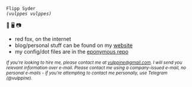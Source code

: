 `Flipp Syder`\
*`(vulppes vulppes)`*

&#X1F98A; &#X1F5A5; &#X1F4F7;

- red fox, on the internet
- blog/personal stuff can be found on my
  [website](https://vulppine.neocities.org)
- my config/dot files are in the 
  [eponymous repo](https://github.com/vulppine/vulppine)

<small>*If you're looking to hire me, please contact me at vulppine@gmail.com. I will
send you relevant information over e-mail. Please contact me using a
company-issued e-mail, no personal e-mails - if you're attempting to contact me
personally, use Telegram (@vulppine).*</small>

